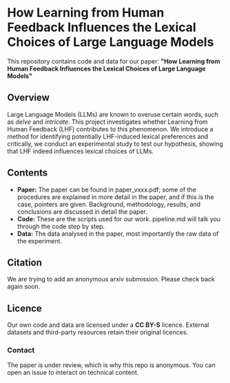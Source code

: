 # How Learning from Human Feedback Influences the Lexical Choices of Large Language Models

This repository contains code and data for our paper: **"How Learning from Human Feedback Influences the Lexical Choices of Large Language Models"**


## Overview
Large Language Models (LLMs) are known to overuse certain words, such as *delve* and *intricate*. This project investigates whether Learning from Human Feedback (LHF) contributes to this phenomenon. We introduce a method for identifying potentially LHF-induced lexical preferences and critically, we conduct an experimental study to test our hypothesis, showing that LHF indeed influences lexical choices of LLMs.


## Contents
- **Paper:** The paper can be found in paper_vxxx.pdf; some of the procedures are explained in more detail in the paper, and if this is the case, pointers are given. Background, methodology, results, and conclusions are discussed in detail the paper.
- **Code:** These are the scripts used for our work. pipeline.md will talk you through the code step by step. 
- **Data:** The data analysed in the paper, most importantly the raw data of the experiment.


## Citation
We are trying to add an anonymous arxiv submission. Please check back again soon. 


## Licence 

Our own code and data are licensed under a **CC BY-S** licence. External datasets and third-party resources retain their original licences.  


### Contact

The paper is under review, which is why this repo is anonymous. You can open an issue to interact on technical content. 
